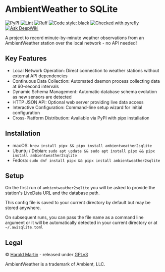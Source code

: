 # AmbientWeather to SQLite

[![PyPI](https://img.shields.io/pypi/v/ambientweather2sqlite.svg)](https://pypi.org/project/ambientweather2sqlite/)
[![Lint](https://github.com/hbmartin/ambientweather2sqlite/actions/workflows/lint.yml/badge.svg)](https://github.com/hbmartin/ambientweather2sqlite/actions/workflows/lint.yml)
[![Ruff](https://img.shields.io/endpoint?url=https://raw.githubusercontent.com/astral-sh/ruff/main/assets/badge/v2.json)](https://github.com/astral-sh/ruff)
[![Code style: black](https://img.shields.io/badge/🐧️-black-000000.svg)](https://github.com/psf/black)
[![Checked with pyrefly](https://img.shields.io/badge/🪲-pyrefly-fe8801.svg)](https://pyrefly.org/)
[![Ask DeepWiki](https://deepwiki.com/badge.svg)](https://deepwiki.com/hbmartin/graphviz2drawio)

A project to record minute-by-minute weather observations from an AmbientWeather station over the local network - no API needed!

## Key Features

* Local Network Operation: Direct connection to weather stations without external API dependencies
* Continuous Data Collection: Automated daemon process collecting data at 60-second intervals
* Dynamic Schema Management: Automatic database schema evolution as new sensors are detected
* HTTP JSON API: Optional web server providing live data access
* Interactive Configuration: Command-line setup wizard for initial configuration
* Cross-Platform Distribution: Available via PyPI with pipx installation

## Installation

* macOS: `brew install pipx && pipx install ambientweather2sqlite`
* Ubuntu / Debian: `sudo apt update && sudo apt install pipx && pipx install ambientweather2sqlite`
* Fedora: `sudo dnf install pipx && pipx install ambientweather2sqlite`

## Setup

On the first run of `ambientweather2sqlite` you will be asked to provide the station's LiveData URL and the database path.

This config file is saved to your current directory by default but may be stored anywhere.

On subsequent runs, you can pass the file name as a command line argument or it will be automatically detected in your current directory or at `~/.aw2sqlite.toml`

## Legal

© [Harold Martin](https://www.linkedin.com/in/harold-martin-98526971/) - released under [GPLv3](LICENSE.md)

AmbientWeather is a trademark of Ambient, LLC.